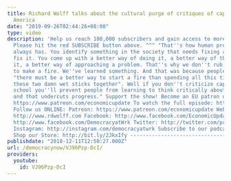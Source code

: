 ```yaml
---
title: Richard Wolff talks about the cultural purge of critiques of capitalism in
  America
date: "2019-09-26T02:44:26+08:00"
type: video
description: 'Help us reach 100,000 subscribers and gain access to more studio time!
  Please hit the red SUBSCRIBE button above. ^^^ "That''s how human progress works,
  always has. You identify something in the society that needs fixing and then you
  fix it. You come up with a better way of doing it, a better way of thinking about
  it, a better way of approaching a problem. That''s why we don''t rub sticks together
  to make a fire. We''ve learned something. And that was because people early on said
  "there must be a better way to start a fire than spending all this time rubbing
  these two damn wet sticks together". Well if you don''t criticize capitalism in
  school you''ll prevent people from learning to think critically about their system
  and that undercuts progress." Support the show! Become an EU patron on Patreon:
  https://www.patreon.com/economicupdate To watch the full episode: https://www.youtube.com/watch?v=F2NNxyxc2Ao&t=877s
  Follow us ONLINE: Patreon: https://www.patreon.com/economicupdate Websites: http://www.democracyatwork.info/economicupdate
  http://www.rdwolff.com Facebook: http://www.facebook.com/EconomicUpdate http://www.facebook.com/RichardDWolff
  http://www.facebook.com/DemocracyatWrk Twitter: http://twitter.com/profwolff http://twitter.com/democracyatwrk
  Instagram: http://instagram.com/democracyatwrk Subscribe to our podcast: http://economicupdate.libsyn.com
  Shop our Store: http://bit.ly/2JkxIfy -------------------------------------------------------------------------------'
publishdate: "2018-12-11T12:50:27.000Z"
url: /democracynow/VJ96Pzp-DcI/
providers:
  youtube:
    id: VJ96Pzp-DcI
---
```

